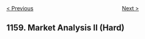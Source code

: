 <!--|This file generated by command(leetcode description); DO NOT EDIT.    |-->
<!--+----------------------------------------------------------------------+-->
<!--|@author    openset <openset.wang@gmail.com>                           |-->
<!--|@link      https://github.com/openset                                 |-->
<!--|@home      https://github.com/openset/leetcode                        |-->
<!--+----------------------------------------------------------------------+-->

[< Previous](https://github.com/openset/leetcode/tree/master/problems/market-analysis-i "Market Analysis I")
　　　　　　　　　　　　　　　　
[Next >](https://github.com/openset/leetcode/tree/master/problems/find-words-that-can-be-formed-by-characters "Find Words That Can Be Formed by Characters")

## 1159. Market Analysis II (Hard)


